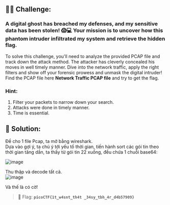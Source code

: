 ## 🕵️‍♂️ Challenge:
### A digital ghost has breached my defenses, and my sensitive data has been stolen! 😱💻 Your mission is to uncover how this phantom intruder infiltrated my system and retrieve the hidden flag.
To solve this challenge, you'll need to analyze the provided PCAP file and track down the attack method. The attacker has cleverly concealed his moves in well timely manner. Dive into the network traffic, apply the right filters and show off your forensic prowess and unmask the digital intruder!
Find the PCAP file here **Network Traffic PCAP file** and try to get the flag.
### Hint:
1. Filter your packets to narrow down your search.  
2. Attacks were done in timely manner.  
3. Time is essential.  
## 📝 Solution:
Đề cho 1 file Pcap, ta mở bằng wireshark.    
Dựa vào gợi ý, ta chú ý tới yếu tố thời gian, tiến hành sort các gói tin theo thời gian tăng dần, ta thấy từ gói tin 22 xuống, đều chứa 1 chuỗi base64:    

![image](https://github.com/user-attachments/assets/c53e64e7-0bb8-42ff-a084-22103f1e4cec)

Thu thập và decode tất cả.  
![image](https://github.com/user-attachments/assets/08b5c816-e3b1-40ca-a443-38b5e9bf3900)

Và thế là có cờ!
> 🎯 Flag: **`picoCTF{1t_w4snt_th4t _34sy_tbh_4r_d4b57909}`**
